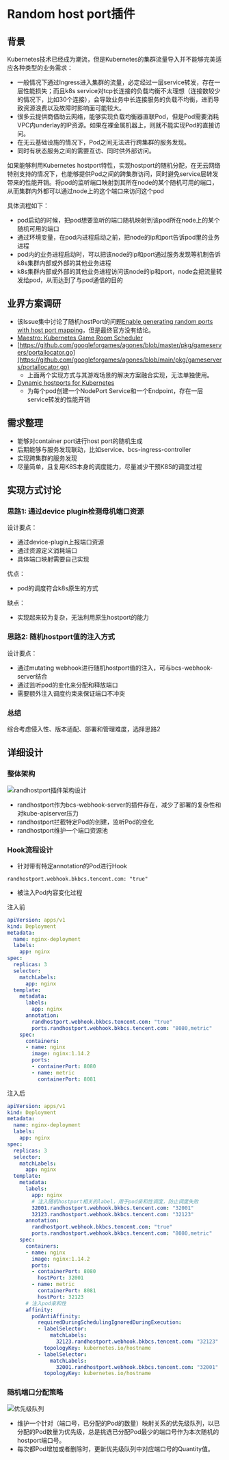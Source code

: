 # Random host port插件

## 背景

Kubernetes技术已经成为潮流，但是Kubernetes的集群流量导入并不能够完美适应各种类型的业务需求：

* 一般情况下通过Ingress进入集群的流量，必定经过一层service转发，存在一层性能损失；而且k8s service对tcp长连接的负载均衡不太理想（连接数较少的情况下，比如30个连接），会导致业务中长连接服务的负载不均衡，进而导致资源浪费以及故障时影响面可能较大。
* 很多云提供商借助云网络，能够实现负载均衡器直联Pod，但是Pod需要消耗VPC内underlay的IP资源。如果在裸金属机器上，则就不能实现Pod的直接访问。
* 在无云基础设施的情况下，Pod之间无法进行跨集群的服务发现。
* 同时有状态服务之间的需要互访、同时供外部访问。

如果能够利用Kubernetes hostport特性，实现hostport的随机分配，在无云网络特别支持的情况下，也能够提供Pod之间的跨集群访问，同时避免service层转发带来的性能开销。将pod的监听端口映射到其所在node的某个随机可用的端口，从而集群内外都可以通过node上的这个端口来访问这个pod

具体流程如下：

* pod启动的时候，把pod想要监听的端口随机映射到该pod所在node上的某个随机可用的端口
* 通过环境变量，在pod内进程启动之前，把node的ip和port告诉pod里的业务进程
* pod内的业务进程启动时，可以把该node的ip和port通过服务发现等机制告诉k8s集群内部或外部的其他业务进程
* k8s集群内部或外部的其他业务进程访问该node的ip和port，node会把流量转发给pod，从而达到了与pod通信的目的

## 业界方案调研

* 该Issue集中讨论了随机hostPort的问题[Enable generating random ports with host port mapping](https://github.com/kubernetes/kubernetes/issues/49792)，但是最终官方没有结论。
* [Maestro: Kubernetes Game Room Scheduler](https://github.com/topfreegames/maestro)
* [https://github.com/googleforgames/agones/blob/master/pkg/gameservers/portallocator.go](https://github.com/googleforgames/agones/blob/main/pkg/gameservers/portallocator.go)
  * 上面两个实现方式与其游戏场景的解决方案融合实现，无法单独使用。
* [Dynamic hostports for Kubernetes](https://github.com/0blu/dynamic-hostports-k8s)
  * 为每个pod创建一个NodePort Service和一个Endpoint，存在一层service转发的性能开销

## 需求整理

* 能够对container port进行host port的随机生成
* 后期能够与服务发现联动，比如service、bcs-ingress-controller
* 实现跨集群的服务发现
* 尽量简单，且复用K8S本身的调度能力，尽量减少干预K8S的调度过程

## 实现方式讨论

### 思路1: 通过device plugin检测母机端口资源

设计要点：

* 通过device-plugin上报端口资源
* 通过资源定义消耗端口
* 具体端口映射需要自己实现

优点：

* pod的调度符合k8s原生的方式

缺点：

* 实现起来较为复杂，无法利用原生hostport的能力

### 思路2: 随机hostport值的注入方式

设计要点：

* 通过mutating webhook进行随机hostport值的注入，可与bcs-webhook-server结合
* 通过监听pod的变化来分配和释放端口
* 需要额外注入调度约束来保证端口不冲突

### 总结

综合考虑侵入性、版本适配、部署和管理难度，选择思路2

## 详细设计

### 整体架构

![randhostport插件架构设计](./imgs/randhostport-architecture.png)

* randhostport作为bcs-webhook-server的插件存在，减少了部署的复杂性和对kube-apiserver压力
* randhostport拦截特定Pod的创建，监听Pod的变化
* randhostport维护一个端口资源池

### Hook流程设计

* 针对带有特定annotation的Pod进行Hook

```shell
randhostport.webhook.bkbcs.tencent.com: "true"
```

* 被注入Pod内容变化过程

注入前

```yaml
apiVersion: apps/v1
kind: Deployment
metadata:
  name: nginx-deployment
  labels:
    app: nginx
spec:
  replicas: 3
  selector:
    matchLabels:
      app: nginx
  template:
    metadata:
      labels:
        app: nginx
      annotation:
        randhostport.webhook.bkbcs.tencent.com: "true"
        ports.randhostport.webhook.bkbcs.tencent.com: "8080,metric"
    spec:
      containers:
      - name: nginx
        image: nginx:1.14.2
        ports:
        - containerPort: 8080
        - name: metric
          containerPort: 8081
```

注入后

```yaml
apiVersion: apps/v1
kind: Deployment
metadata:
  name: nginx-deployment
  labels:
    app: nginx
spec:
  replicas: 3
  selector:
    matchLabels:
      app: nginx
  template:
    metadata:
      labels:
        app: nginx
        # 注入随机hostport相关的label，用于pod亲和性调度，防止调度失败
        32001.randhostport.webhook.bkbcs.tencent.com: "32001"
        32123.randhostport.webhook.bkbcs.tencent.com: "32123"
      annotation:
        randhostport.webhook.bkbcs.tencent.com: "true"
        ports.randhostport.webhook.bkbcs.tencent.com: "8080,metric"
    spec:
      containers:
      - name: nginx
        image: nginx:1.14.2
        ports:
        - containerPort: 8080
          hostPort: 32001
        - name: metric
          containerPort: 8081
          hostPort: 32123
      # 注入pod亲和性
      affinity:
        podAntiAffinity:
          requiredDuringSchedulingIgnoredDuringExecution:
          - labelSelector:
              matchLabels:
                32123.randhostport.webhook.bkbcs.tencent.com: "32123"
            topologyKey: kubernetes.io/hostname
          - labelSelector:
              matchLabels:
                32001.randhostport.webhook.bkbcs.tencent.com: "32001"
            topologyKey: kubernetes.io/hostname
```

### 随机端口分配策略

![优先级队列](./imgs/randhostport-portallocate.png)

* 维护一个针对（端口号，已分配的Pod的数量）映射关系的优先级队列，以已分配的Pod数量为优先级，总是挑选已分配Pod最少的端口号作为本次随机的hostport端口号。
* 每次都Pod增加或者删除时，更新优先级队列中对应端口号的Quantity值。
